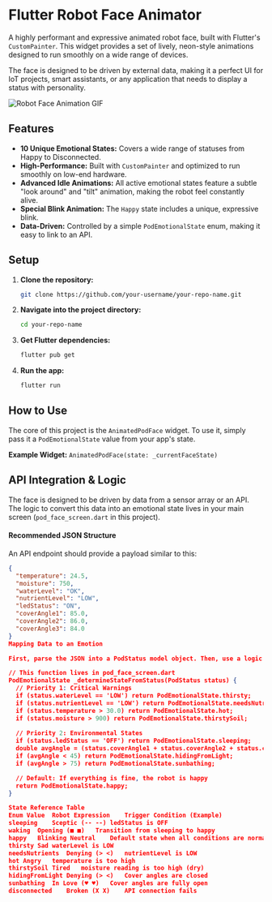 # Flutter Robot Face Animator

A highly performant and expressive animated robot face, built with Flutter's `CustomPainter`. This widget provides a set of lively, neon-style animations designed to run smoothly on a wide range of devices.

The face is designed to be driven by external data, making it a perfect UI for IoT projects, smart assistants, or any application that needs to display a status with personality.

<!-- 
  **ACTION REQUIRED:** Create a GIF of your app!
  1. Run the app on an emulator/simulator.
  2. Use a screen recorder (like QuickTime on Mac or OBS Studio on Windows).
  3. Convert the video to a GIF using a site like ezgif.com.
  4. Place the GIF in your project folder (e.g., in a new `assets/images` folder) and change the link below.
-->
![Robot Face Animation GIF](https://raw.githubusercontent.com/your-username/your-repo-name/main/assets/images/app_demo.gif)


## Features

- **10 Unique Emotional States:** Covers a wide range of statuses from Happy to Disconnected.
- **High-Performance:** Built with `CustomPainter` and optimized to run smoothly on low-end hardware.
- **Advanced Idle Animations:** All active emotional states feature a subtle "look around" and "tilt" animation, making the robot feel constantly alive.
- **Special Blink Animation:** The `Happy` state includes a unique, expressive blink.
- **Data-Driven:** Controlled by a simple `PodEmotionalState` enum, making it easy to link to an API.


## Setup

1.  **Clone the repository:**
    ```bash
    git clone https://github.com/your-username/your-repo-name.git
    ```

2.  **Navigate into the project directory:**
    ```bash
    cd your-repo-name
    ```

3.  **Get Flutter dependencies:**
    ```bash
    flutter pub get
    ```

4.  **Run the app:**
    ```bash
    flutter run
    ```

## How to Use

The core of this project is the `AnimatedPodFace` widget. To use it, simply pass it a `PodEmotionalState` value from your app's state.

**Example Widget:** `AnimatedPodFace(state: _currentFaceState)`

## API Integration & Logic

The face is designed to be driven by data from a sensor array or an API. The logic to convert this data into an emotional state lives in your main screen (`pod_face_screen.dart` in this project).

#### Recommended JSON Structure

An API endpoint should provide a payload similar to this:

```json
{
  "temperature": 24.5,
  "moisture": 750,
  "waterLevel": "OK",
  "nutrientLevel": "LOW",
  "ledStatus": "ON",
  "coverAngle1": 85.0,
  "coverAngle2": 86.0,
  "coverAngle3": 84.0
}
Mapping Data to an Emotion

First, parse the JSON into a PodStatus model object. Then, use a logic function to determine the most important state to display. This function establishes the robot's personality by prioritizing certain conditions over others.

// This function lives in pod_face_screen.dart
PodEmotionalState _determineStateFromStatus(PodStatus status) {
  // Priority 1: Critical Warnings
  if (status.waterLevel == 'LOW') return PodEmotionalState.thirsty;
  if (status.nutrientLevel == 'LOW') return PodEmotionalState.needsNutrients;
  if (status.temperature > 30.0) return PodEmotionalState.hot;
  if (status.moisture > 900) return PodEmotionalState.thirstySoil;
  
  // Priority 2: Environmental States
  if (status.ledStatus == 'OFF') return PodEmotionalState.sleeping;
  double avgAngle = (status.coverAngle1 + status.coverAngle2 + status.coverAngle3) / 3.0;
  if (avgAngle < 45) return PodEmotionalState.hidingFromLight;
  if (avgAngle > 75) return PodEmotionalState.sunbathing;

  // Default: If everything is fine, the robot is happy
  return PodEmotionalState.happy;
}

State Reference Table
Enum Value	Robot Expression	Trigger Condition (Example)
sleeping	Sceptic (-- --)	ledStatus is OFF
waking	Opening (■ ■)	Transition from sleeping to happy
happy	Blinking Neutral	Default state when all conditions are normal
thirsty	Sad	waterLevel is LOW
needsNutrients	Denying (> <)	nutrientLevel is LOW
hot	Angry	temperature is too high
thirstySoil	Tired	moisture reading is too high (dry)
hidingFromLight	Denying (> <)	Cover angles are closed
sunbathing	In Love (♥ ♥)	Cover angles are fully open
disconnected	Broken (X X)	API connection fails